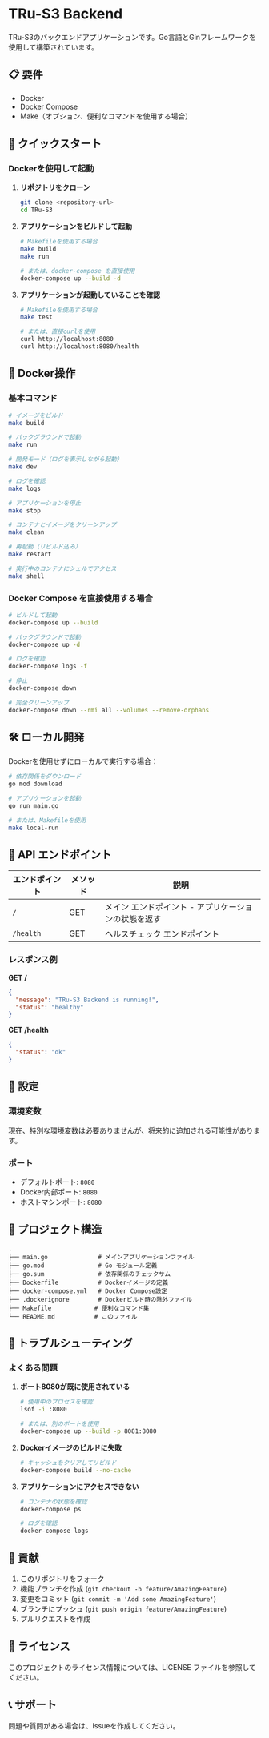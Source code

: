 # TRu-S3 Backend

TRu-S3のバックエンドアプリケーションです。Go言語とGinフレームワークを使用して構築されています。

## 📋 要件

- Docker
- Docker Compose
- Make（オプション、便利なコマンドを使用する場合）

## 🚀 クイックスタート

### Dockerを使用して起動

1. **リポジトリをクローン**
   ```bash
   git clone <repository-url>
   cd TRu-S3
   ```

2. **アプリケーションをビルドして起動**
   ```bash
   # Makefileを使用する場合
   make build
   make run
   
   # または、docker-compose を直接使用
   docker-compose up --build -d
   ```

3. **アプリケーションが起動していることを確認**
   ```bash
   # Makefileを使用する場合
   make test
   
   # または、直接curlを使用
   curl http://localhost:8080
   curl http://localhost:8080/health
   ```

## 🐳 Docker操作

### 基本コマンド

```bash
# イメージをビルド
make build

# バックグラウンドで起動
make run

# 開発モード（ログを表示しながら起動）
make dev

# ログを確認
make logs

# アプリケーションを停止
make stop

# コンテナとイメージをクリーンアップ
make clean

# 再起動（リビルド込み）
make restart

# 実行中のコンテナにシェルでアクセス
make shell
```

### Docker Compose を直接使用する場合

```bash
# ビルドして起動
docker-compose up --build

# バックグラウンドで起動
docker-compose up -d

# ログを確認
docker-compose logs -f

# 停止
docker-compose down

# 完全クリーンアップ
docker-compose down --rmi all --volumes --remove-orphans
```

## 🛠️ ローカル開発

Dockerを使用せずにローカルで実行する場合：

```bash
# 依存関係をダウンロード
go mod download

# アプリケーションを起動
go run main.go

# または、Makefileを使用
make local-run
```

## 📡 API エンドポイント

| エンドポイント | メソッド | 説明 |
|-------------|--------|------|
| `/` | GET | メイン エンドポイント - アプリケーションの状態を返す |
| `/health` | GET | ヘルスチェック エンドポイント |

### レスポンス例

**GET /**
```json
{
  "message": "TRu-S3 Backend is running!",
  "status": "healthy"
}
```

**GET /health**
```json
{
  "status": "ok"
}
```

## 🔧 設定

### 環境変数

現在、特別な環境変数は必要ありませんが、将来的に追加される可能性があります。

### ポート

- デフォルトポート: `8080`
- Docker内部ポート: `8080`
- ホストマシンポート: `8080`

## 📁 プロジェクト構造

```
.
├── main.go              # メインアプリケーションファイル
├── go.mod               # Go モジュール定義
├── go.sum               # 依存関係のチェックサム
├── Dockerfile           # Dockerイメージの定義
├── docker-compose.yml   # Docker Compose設定
├── .dockerignore        # Dockerビルド時の除外ファイル
├── Makefile            # 便利なコマンド集
└── README.md           # このファイル
```

## 🐛 トラブルシューティング

### よくある問題

1. **ポート8080が既に使用されている**
   ```bash
   # 使用中のプロセスを確認
   lsof -i :8080
   
   # または、別のポートを使用
   docker-compose up --build -p 8081:8080
   ```

2. **Dockerイメージのビルドに失敗**
   ```bash
   # キャッシュをクリアしてリビルド
   docker-compose build --no-cache
   ```

3. **アプリケーションにアクセスできない**
   ```bash
   # コンテナの状態を確認
   docker-compose ps
   
   # ログを確認
   docker-compose logs
   ```

## 🤝 貢献

1. このリポジトリをフォーク
2. 機能ブランチを作成 (`git checkout -b feature/AmazingFeature`)
3. 変更をコミット (`git commit -m 'Add some AmazingFeature'`)
4. ブランチにプッシュ (`git push origin feature/AmazingFeature`)
5. プルリクエストを作成

## 📝 ライセンス

このプロジェクトのライセンス情報については、LICENSE ファイルを参照してください。

## 📞 サポート

問題や質問がある場合は、Issueを作成してください。
